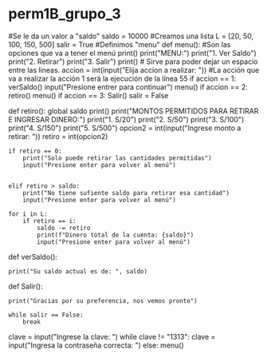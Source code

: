 # perm1B_grupo_3
#Se le da un valor a "saldo"
saldo = 10000
#Creamos una lista
L = [20, 50, 100, 150, 500]
salir = True
#Definimos  "menu"
def menu():
#Son las opciones que va a tener el menú
    print()
    print("MENU:")
    print("1. Ver Saldo")
    print("2. Retirar")
    print("3. Salir")
    print()  # Sirve para poder dejar un espacio entre las lineas.
    accion = int(input("Elija accion a realizar: "))
    #La acción que va a realizar la acción 1 será la ejecución de la línea 55
    if accion == 1:
        verSaldo()
        input("Presione entrer para continuar")
        menu()
    if accion == 2:
        retiro()
        menu()
    if accion == 3:
        Salir()
        salir = False

def retiro():
    global saldo
    print()
    print("MONTOS PERMITIDOS PARA RETIRAR E INGRESAR DINERO:")
    print("1. S/20")
    print("2. S/50")
    print("3. S/100")
    print("4. S/150")
    print("5. S/500")
    opcion2 = int(input("Ingrese monto a retirar: "))
    retiro = int(opcion2)

    if retiro == 0:
        print("Solo puede retirar las cantidades permitidas")
        input("Presione enter para volver al menú")
   

    elif retiro > saldo:
        print("No tiene sufiente saldo para retirar esa cantidad")
        input("Presione enter para volver al menú")

    for i in L:
        if retiro == i:
            saldo -= retiro
            print(f"Dinero total de la cuenta: {saldo}")
            input("Presione enter para volver al menú")

def verSaldo():

    print("Su saldo actual es de: ", saldo)

def Salir():

    print("Gracias por su preferencia, nos vemos pronto")

    while salir == False:
        break

clave = input("Ingrese la clave: ")
while clave != "1313":
    clave = input("Ingresa la contraseña correcta: ")
else:
    menu()
